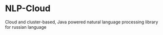 NLP-Cloud
=========

Cloud and cluster-based, Java powered natural language processing library for russian language
